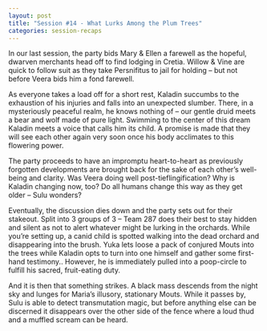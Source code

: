 ```yaml
---
layout: post
title: "Session #14 - What Lurks Among the Plum Trees"
categories: session-recaps
---
```

In our last session, the party bids Mary & Ellen a farewell as the hopeful, dwarven merchants head off to find lodging in Cretia. Willow & Vine are quick to follow suit as they take Persnifitus to jail for holding – but not before Veera bids him a fond farewell.

As everyone takes a load off for a short rest, Kaladin succumbs to the exhaustion of his injuries and falls into an unexpected slumber. There, in a mysteriously peaceful realm, he knows nothing of – our gentle druid meets a bear and wolf made of pure light. Swimming to the center of this dream Kaladin meets a voice that calls him its child. A promise is made that they will see each other again very soon once his body acclimates to this flowering power. 

The party proceeds to have an impromptu heart-to-heart as previously forgotten developments are brought back for the sake of each other’s well-being and clarity. Was Veera doing well post-tieflingification? Why is Kaladin changing now, too? Do all humans change this way as they get older – Sulu wonders?

Eventually, the discussion dies down and the party sets out for their stakeout. Split into 3 groups of 3 – Team 287 does their best to stay hidden and silent as not to alert whatever might be lurking in the orchards. While you’re setting up, a canid child is spotted walking into the dead orchard and disappearing into the brush. Yuka lets loose a pack of conjured Mouts into the trees while Kaladin opts to turn into one himself and gather some first-hand testimony.. However, he is immediately pulled into a poop-circle to fulfill his sacred, fruit-eating duty. 

And it is then that something strikes. A black mass descends from the night sky and lunges for Maria’s illusory, stationary Mouts. While it passes by, Sulu is able to detect transmutation magic, but before anything else can be discerned it disappears over the other side of the fence where a loud thud and a muffled scream can be heard. 
